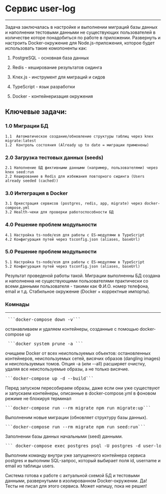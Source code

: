# Сервис user-log
--------------------
 Задача заключалась в настройке и выполнении миграций базы данных и наполнении тестовыми данными не существующих пользователей 
 в количестве которе понадобиться по работе в приложении. Развернуть и настроить Docker-окружение для Node.js-приложения, 
 которое будет использовать такие комопоненты как:

 1. PostgreSQL - основная база данных

 2. Redis - кеширование результатов сидинга

 3. Knex.js - инструмент для миграций и сидов

 4. TypeScript - язык разработки

 5. Docker - контейнеризация окружения



## Ключевые задачи:
### 1.0 Миграции БД
    1.1  Автоматическое создание/обновление структуры таблиц через knex migrate:latest
    1.2  Контроль состояния (Already up to date = миграции применены)

### 2.0 Загрузка тестовых данных (seeds)
    2.1 Наполнение БД фиктивными данными (например, пользователями) через knex seed:run
    2.2 Кеширование в Redis для избежания повторного сидинга (Users already seeded (cached))

### 3.0 Интеграция в Docker
    3.1 Оркестрация сервисов (postgres, redis, app, migrate) через docker-compose.yml
    3.2 Health-чеки для проверки работоспособности БД

### 4.0 Решение проблем модульности
    4.1 Настройка ts-node/esm для работы с ES-модулями в TypeScript
    4.2 Конфигурация путей через tsconfig.json (aliases, baseUrl)
    
### 5.0 Решение проблем модульности
    5.1 Настройка ts-node/esm для работы с ES-модулями в TypeScript
    5.2 Конфигурация путей через tsconfig.json (aliases, baseUrl)

Результат проведеной работы такой. Миграции выполненны БД создана и наполненна не существующими пользователями практически со всеми данными пользователя - такими как Ф.И.О. 
номер телефона, email и т.д. Стабильное окружение (Docker + корректные импорты).

### Комнады 
-------------
<pre> ```docker-compose down -v``` </pre>
останавливаем и удаляем контейнеры, созданные с помощью docker-compose up

<pre> ```docker system prune -a ``` </pre>
очищаем Docker от всех неиспользуемых объектов: остановленных контейнеров, неиспользуемых сетей, висячих образов (dangling images) и неиспользуемых томов. Опция -a (или --all) расширяет очистку, удаляя все неиспользуемые образы, а не только висячие.

<pre>```docker-compose up -d --build```</pre>
Перед запуском пересобираем образы, даже если они уже существуют и запускаем контейнеры, описанные в docker-compose.yml в фоновом режиме не блокируя терминал

<pre>```docker-compose run --rm migrate npm run migrate:up```</pre>
Выполненим новые миграции (обновляет структуру базы данных).

<pre>```docker-compose run --rm migrate npm run seed:run```</pre>
 Заполнении базы данных начальными (seed) данными.

<pre>``` docker-compose exec postgres psql -U postgres -d user-log -c "SELECT id, username, email FROM users;"```</pre>
Выполним команду внутри уже запущенного контейнера сервиса postgres и выполним SQL-запрос, который выбирает поля id, username и email из таблицы users.

Система готова к работе с актуальной схемой БД и тестовыми данными, развернутыми в изолированном Docker-окружении. 
Да! Тесты не писал для этого сервиса. Может напишу, пока не решил!


